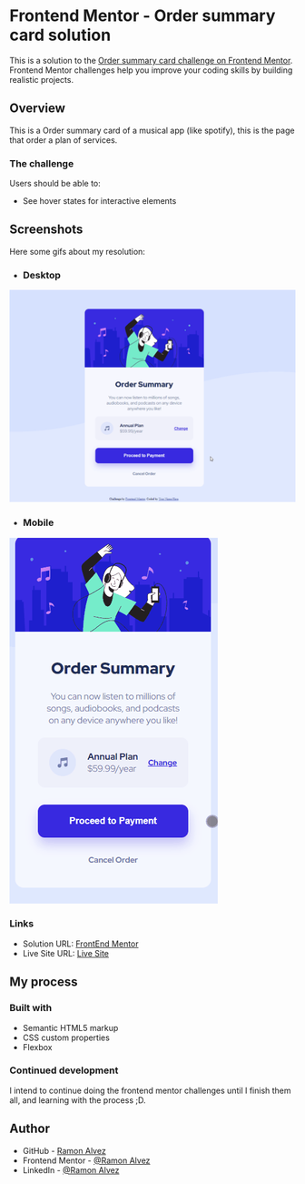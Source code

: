# Frontend Mentor - Order summary card solution

This is a solution to the [Order summary card challenge on Frontend Mentor](https://www.frontendmentor.io/challenges/order-summary-component-QlPmajDUj). Frontend Mentor challenges help you improve your coding skills by building realistic projects. 

## Overview

This is a Order summary card of a musical app (like spotify), this is the page that order a plan of services.

### The challenge

Users should be able to:

- See hover states for interactive elements

## Screenshots

Here some gifs about my resolution:

- ### Desktop
![Desktop Preview](./src/video/Desktop-Preview.gif)

- ### Mobile
![Mobile Preview](./src/video/Mobile-Preview.gif)



### Links

- Solution URL: [FrontEnd Mentor](https://www.frontendmentor.io/solutions/-html5-e-css-8-newbie-order-summary-RV0Z4dKV4X)
- Live Site URL: [Live Site](https://ramon-alvez.github.io/Frontend-Mentor-HTML-CSS-Newbie-Order-Sumary/)

## My process

### Built with

- Semantic HTML5 markup
- CSS custom properties
- Flexbox

### Continued development

I intend to continue doing the frontend mentor challenges until I finish them all, and learning with the process ;D.

## Author

- GitHub - [Ramon Alvez](https://github.com/Ramon-Alvez)
- Frontend Mentor - [@Ramon Alvez](https://www.frontendmentor.io/profile/Ramon-Alvez)
- LinkedIn - [@Ramon Alvez](https://www.linkedin.com/in/ramon-alvez/)
